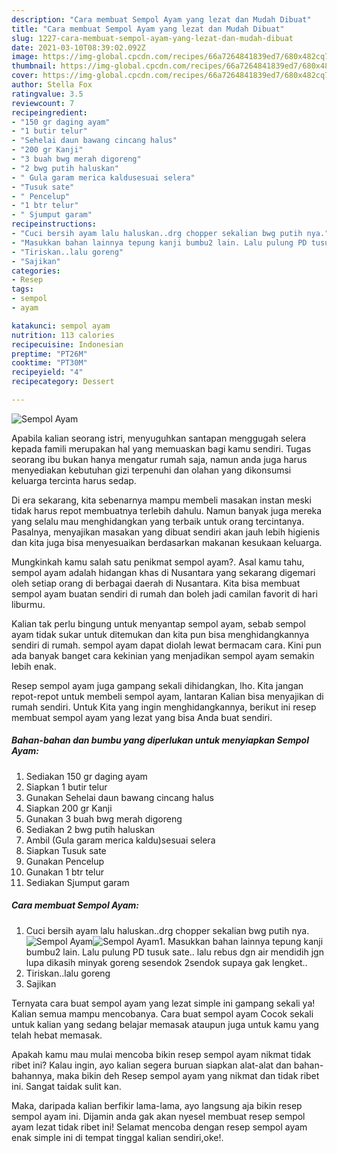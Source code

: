 ```yaml
---
description: "Cara membuat Sempol Ayam yang lezat dan Mudah Dibuat"
title: "Cara membuat Sempol Ayam yang lezat dan Mudah Dibuat"
slug: 1227-cara-membuat-sempol-ayam-yang-lezat-dan-mudah-dibuat
date: 2021-03-10T08:39:02.092Z
image: https://img-global.cpcdn.com/recipes/66a7264841839ed7/680x482cq70/sempol-ayam-foto-resep-utama.jpg
thumbnail: https://img-global.cpcdn.com/recipes/66a7264841839ed7/680x482cq70/sempol-ayam-foto-resep-utama.jpg
cover: https://img-global.cpcdn.com/recipes/66a7264841839ed7/680x482cq70/sempol-ayam-foto-resep-utama.jpg
author: Stella Fox
ratingvalue: 3.5
reviewcount: 7
recipeingredient:
- "150 gr daging ayam"
- "1 butir telur"
- "Sehelai daun bawang cincang halus"
- "200 gr Kanji"
- "3 buah bwg merah digoreng"
- "2 bwg putih haluskan"
- " Gula garam merica kaldusesuai selera"
- "Tusuk sate"
- " Pencelup"
- "1 btr telur"
- " Sjumput garam"
recipeinstructions:
- "Cuci bersih ayam lalu haluskan..drg chopper sekalian bwg putih nya."
- "Masukkan bahan lainnya tepung kanji bumbu2 lain. Lalu pulung PD tusuk sate.. lalu rebus dgn air mendidih jgn lupa dikasih minyak goreng sesendok 2sendok supaya gak lengket.."
- "Tiriskan..lalu goreng"
- "Sajikan"
categories:
- Resep
tags:
- sempol
- ayam

katakunci: sempol ayam 
nutrition: 113 calories
recipecuisine: Indonesian
preptime: "PT26M"
cooktime: "PT30M"
recipeyield: "4"
recipecategory: Dessert

---
```



![Sempol Ayam](https://img-global.cpcdn.com/recipes/66a7264841839ed7/680x482cq70/sempol-ayam-foto-resep-utama.jpg)

Apabila kalian seorang istri, menyuguhkan santapan menggugah selera kepada famili merupakan hal yang memuaskan bagi kamu sendiri. Tugas seorang ibu bukan hanya mengatur rumah saja, namun anda juga harus menyediakan kebutuhan gizi terpenuhi dan olahan yang dikonsumsi keluarga tercinta harus sedap.

Di era  sekarang, kita sebenarnya mampu membeli masakan instan meski tidak harus repot membuatnya terlebih dahulu. Namun banyak juga mereka yang selalu mau menghidangkan yang terbaik untuk orang tercintanya. Pasalnya, menyajikan masakan yang dibuat sendiri akan jauh lebih higienis dan kita juga bisa menyesuaikan berdasarkan makanan kesukaan keluarga. 



Mungkinkah kamu salah satu penikmat sempol ayam?. Asal kamu tahu, sempol ayam adalah hidangan khas di Nusantara yang sekarang digemari oleh setiap orang di berbagai daerah di Nusantara. Kita bisa membuat sempol ayam buatan sendiri di rumah dan boleh jadi camilan favorit di hari liburmu.

Kalian tak perlu bingung untuk menyantap sempol ayam, sebab sempol ayam tidak sukar untuk ditemukan dan kita pun bisa menghidangkannya sendiri di rumah. sempol ayam dapat diolah lewat bermacam cara. Kini pun ada banyak banget cara kekinian yang menjadikan sempol ayam semakin lebih enak.

Resep sempol ayam juga gampang sekali dihidangkan, lho. Kita jangan repot-repot untuk membeli sempol ayam, lantaran Kalian bisa menyajikan di rumah sendiri. Untuk Kita yang ingin menghidangkannya, berikut ini resep membuat sempol ayam yang lezat yang bisa Anda buat sendiri.

<!--inarticleads1-->

##### Bahan-bahan dan bumbu yang diperlukan untuk menyiapkan Sempol Ayam:

1. Sediakan 150 gr daging ayam
1. Siapkan 1 butir telur
1. Gunakan Sehelai daun bawang cincang halus
1. Siapkan 200 gr Kanji
1. Gunakan 3 buah bwg merah digoreng
1. Sediakan 2 bwg putih haluskan
1. Ambil  (Gula garam merica kaldu)sesuai selera
1. Siapkan Tusuk sate
1. Gunakan  Pencelup
1. Gunakan 1 btr telur
1. Sediakan  Sjumput garam




<!--inarticleads2-->

##### Cara membuat Sempol Ayam:

1. Cuci bersih ayam lalu haluskan..drg chopper sekalian bwg putih nya.
<img src="https://img-global.cpcdn.com/steps/2ba8656be7f625a5/160x128cq70/sempol-ayam-langkah-memasak-1-foto.jpg" alt="Sempol Ayam"><img src="https://img-global.cpcdn.com/steps/1175b8c7f8c4ce51/160x128cq70/sempol-ayam-langkah-memasak-1-foto.jpg" alt="Sempol Ayam">1. Masukkan bahan lainnya tepung kanji bumbu2 lain. Lalu pulung PD tusuk sate.. lalu rebus dgn air mendidih jgn lupa dikasih minyak goreng sesendok 2sendok supaya gak lengket..
1. Tiriskan..lalu goreng
1. Sajikan




Ternyata cara buat sempol ayam yang lezat simple ini gampang sekali ya! Kalian semua mampu mencobanya. Cara buat sempol ayam Cocok sekali untuk kalian yang sedang belajar memasak ataupun juga untuk kamu yang telah hebat memasak.

Apakah kamu mau mulai mencoba bikin resep sempol ayam nikmat tidak ribet ini? Kalau ingin, ayo kalian segera buruan siapkan alat-alat dan bahan-bahannya, maka bikin deh Resep sempol ayam yang nikmat dan tidak ribet ini. Sangat taidak sulit kan. 

Maka, daripada kalian berfikir lama-lama, ayo langsung aja bikin resep sempol ayam ini. Dijamin anda gak akan nyesel membuat resep sempol ayam lezat tidak ribet ini! Selamat mencoba dengan resep sempol ayam enak simple ini di tempat tinggal kalian sendiri,oke!.


